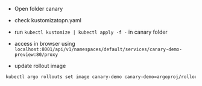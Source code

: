 - Open folder canary
- check kustomizatopn.yaml
- run `kubectl kustomize | kubectl apply -f -` in canary folder

- access in browser using `localhost:8001/api/v1/namespaces/default/services/canary-demo-preview:80/proxy`
- update rollout image
```sh
kubectl argo rollouts set image canary-demo canary-demo=argoproj/rollouts-demo:red
```